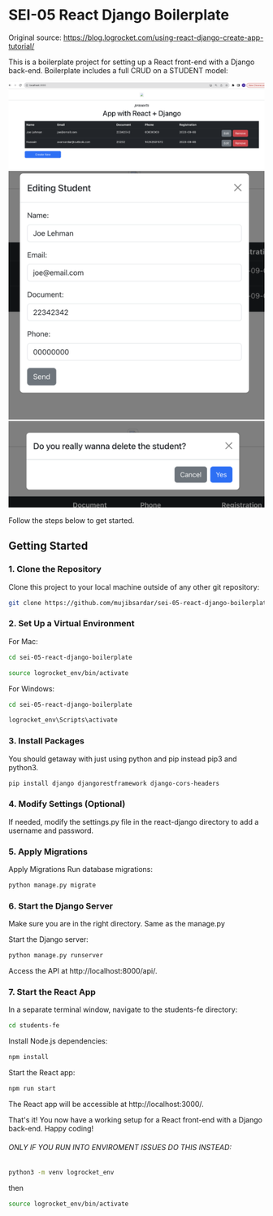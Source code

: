 # SEI-05 React Django Boilerplate

Original source: https://blog.logrocket.com/using-react-django-create-app-tutorial/


This is a boilerplate project for setting up a React front-end with a Django back-end. Boilerplate includes a full CRUD on a STUDENT model:

![Local Image](images/1.png)
![Local Image](images/2.png)
![Local Image](images/3.png)



Follow the steps below to get started.



## Getting Started

### 1. Clone the Repository

Clone this project to your local machine outside of any other git repository:

```bash
git clone https://github.com/mujibsardar/sei-05-react-django-boilerplate.git
```

### 2. Set Up a Virtual Environment

For Mac:
```bash
cd sei-05-react-django-boilerplate
```

```bash
source logrocket_env/bin/activate
```

For Windows:
```bash
cd sei-05-react-django-boilerplate
```
```bash
logrocket_env\Scripts\activate
```

### 3. Install Packages
You should getaway with just using python and pip instead pip3 and python3.
```bash
pip install django djangorestframework django-cors-headers
```

### 4. Modify Settings (Optional)
If needed, modify the settings.py file in the react-django directory to add a username and password.

### 5. Apply Migrations
Apply Migrations
Run database migrations:

```bash
python manage.py migrate
```

### 6. Start the Django Server

Make sure you are in the right directory. Same as the manage.py

Start the Django server:

```bash
python manage.py runserver
```
Access the API at http://localhost:8000/api/.


### 7. Start the React App
In a separate terminal window, navigate to the students-fe directory:

```bash
cd students-fe
```

Install Node.js dependencies:
```bash
npm install
```

Start the React app:
```bash
npm run start
```

The React app will be accessible at http://localhost:3000/.


That's it! You now have a working setup for a React front-end with a Django back-end. Happy coding!



###### ONLY IF YOU RUN INTO ENVIROMENT ISSUES DO THIS INSTEAD:

```bash
python3 -m venv logrocket_env
```
then
```bash
source logrocket_env/bin/activate
```